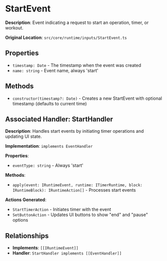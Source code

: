 # StartEvent

**Description**: Event indicating a request to start an operation, timer, or workout.

**Original Location**: `src/core/runtime/inputs/StartEvent.ts`

## Properties

*   `timestamp: Date` - The timestamp when the event was created
*   `name: string` - Event name, always 'start'

## Methods

*   `constructor(timestamp?: Date)` - Creates a new StartEvent with optional timestamp (defaults to current time)

## Associated Handler: StartHandler

**Description**: Handles start events by initiating timer operations and updating UI state.

**Implementation**: `implements EventHandler`

**Properties**:
*   `eventType: string` - Always 'start'

**Methods**:
*   `apply(event: IRuntimeEvent, runtime: ITimerRuntime, block: IRuntimeBlock): IRuntimeAction[]` - Processes start events

**Actions Generated**:
*   `StartTimerAction` - Initiates timer with the event
*   `SetButtonAction` - Updates UI buttons to show "end" and "pause" options

## Relationships
*   **Implements**: `[[IRuntimeEvent]]`
*   **Handler**: `StartHandler implements [[EventHandler]]`